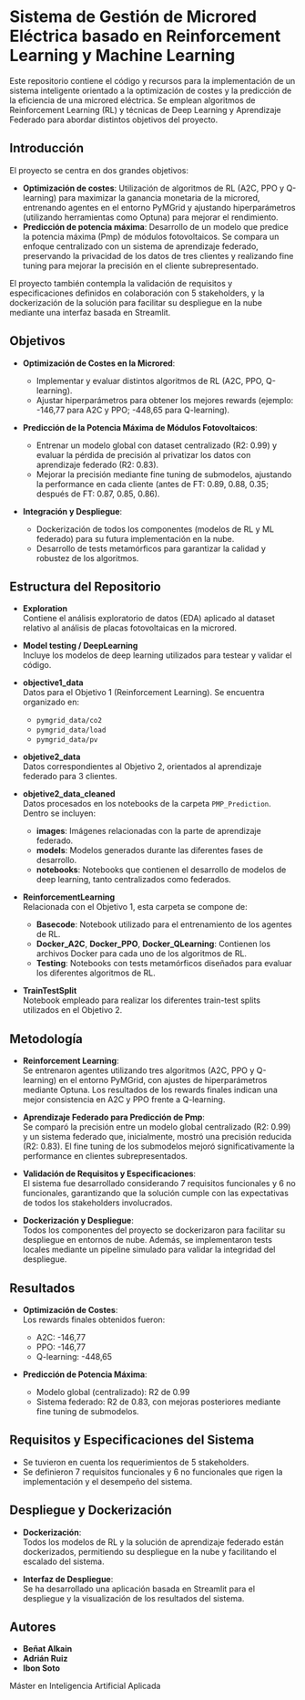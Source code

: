 <!DOCTYPE html>
<html lang="es">
<head>
  <meta charset="UTF-8">
  <!-- Carga de fuente: puedes cambiar a la fuente que prefieras -->
  <link href="https://fonts.googleapis.com/css2?family=Roboto&display=swap" rel="stylesheet">
</head>
<body>

# Sistema de Gestión de Microred Eléctrica basado en Reinforcement Learning y Machine Learning

Este repositorio contiene el código y recursos para la implementación de un sistema inteligente orientado a la optimización de costes y la predicción de la eficiencia de una microred eléctrica. Se emplean algoritmos de Reinforcement Learning (RL) y técnicas de Deep Learning y Aprendizaje Federado para abordar distintos objetivos del proyecto.

## Introducción

El proyecto se centra en dos grandes objetivos:

- **Optimización de costes**: Utilización de algoritmos de RL (A2C, PPO y Q-learning) para maximizar la ganancia monetaria de la microred, entrenando agentes en el entorno PyMGrid y ajustando hiperparámetros (utilizando herramientas como Optuna) para mejorar el rendimiento.
- **Predicción de potencia máxima**: Desarrollo de un modelo que predice la potencia máxima (Pmp) de módulos fotovoltaicos. Se compara un enfoque centralizado con un sistema de aprendizaje federado, preservando la privacidad de los datos de tres clientes y realizando fine tuning para mejorar la precisión en el cliente subrepresentado.

El proyecto también contempla la validación de requisitos y especificaciones definidos en colaboración con 5 stakeholders, y la dockerización de la solución para facilitar su despliegue en la nube mediante una interfaz basada en Streamlit.

## Objetivos

- **Optimización de Costes en la Microred**:
  - Implementar y evaluar distintos algoritmos de RL (A2C, PPO, Q-learning).
  - Ajustar hiperparámetros para obtener los mejores rewards (ejemplo: -146,77 para A2C y PPO; -448,65 para Q-learning).
  
- **Predicción de la Potencia Máxima de Módulos Fotovoltaicos**:
  - Entrenar un modelo global con dataset centralizado (R2: 0.99) y evaluar la pérdida de precisión al privatizar los datos con aprendizaje federado (R2: 0.83).
  - Mejorar la precisión mediante fine tuning de submodelos, ajustando la performance en cada cliente (antes de FT: 0.89, 0.88, 0.35; después de FT: 0.87, 0.85, 0.86).

- **Integración y Despliegue**:
  - Dockerización de todos los componentes (modelos de RL y ML federado) para su futura implementación en la nube.
  - Desarrollo de tests metamórficos para garantizar la calidad y robustez de los algoritmos.

## Estructura del Repositorio

- **Exploration**  
  Contiene el análisis exploratorio de datos (EDA) aplicado al dataset relativo al análisis de placas fotovoltaicas en la microred.

- **Model testing / DeepLearning**  
  Incluye los modelos de deep learning utilizados para testear y validar el código.

- **objective1_data**  
  Datos para el Objetivo 1 (Reinforcement Learning). Se encuentra organizado en:
  - `pymgrid_data/co2`
  - `pymgrid_data/load`
  - `pymgrid_data/pv`

- **objetive2_data**  
  Datos correspondientes al Objetivo 2, orientados al aprendizaje federado para 3 clientes.

- **objetive2_data_cleaned**  
  Datos procesados en los notebooks de la carpeta `PMP_Prediction`. Dentro se incluyen:
  - **images**: Imágenes relacionadas con la parte de aprendizaje federado.
  - **models**: Modelos generados durante las diferentes fases de desarrollo.
  - **notebooks**: Notebooks que contienen el desarrollo de modelos de deep learning, tanto centralizados como federados.

- **ReinforcementLearning**  
  Relacionada con el Objetivo 1, esta carpeta se compone de:
  - **Basecode**: Notebook utilizado para el entrenamiento de los agentes de RL.
  - **Docker_A2C**, **Docker_PPO**, **Docker_QLearning**: Contienen los archivos Docker para cada uno de los algoritmos de RL.
  - **Testing**: Notebooks con tests metamórficos diseñados para evaluar los diferentes algoritmos de RL.

- **TrainTestSplit**  
  Notebook empleado para realizar los diferentes train-test splits utilizados en el Objetivo 2.

## Metodología

- **Reinforcement Learning**:  
  Se entrenaron agentes utilizando tres algoritmos (A2C, PPO y Q-learning) en el entorno PyMGrid, con ajustes de hiperparámetros mediante Optuna. Los resultados de los rewards finales indican una mejor consistencia en A2C y PPO frente a Q-learning.

- **Aprendizaje Federado para Predicción de Pmp**:  
  Se comparó la precisión entre un modelo global centralizado (R2: 0.99) y un sistema federado que, inicialmente, mostró una precisión reducida (R2: 0.83). El fine tuning de los submodelos mejoró significativamente la performance en clientes subrepresentados.

- **Validación de Requisitos y Especificaciones**:  
  El sistema fue desarrollado considerando 7 requisitos funcionales y 6 no funcionales, garantizando que la solución cumple con las expectativas de todos los stakeholders involucrados.

- **Dockerización y Despliegue**:  
  Todos los componentes del proyecto se dockerizaron para facilitar su despliegue en entornos de nube. Además, se implementaron tests locales mediante un pipeline simulado para validar la integridad del despliegue.

## Resultados

- **Optimización de Costes**:  
  Los rewards finales obtenidos fueron:
  - A2C: -146,77  
  - PPO: -146,77  
  - Q-learning: -448,65

- **Predicción de Potencia Máxima**:  
  - Modelo global (centralizado): R2 de 0.99  
  - Sistema federado: R2 de 0.83, con mejoras posteriores mediante fine tuning de submodelos.

## Requisitos y Especificaciones del Sistema

- Se tuvieron en cuenta los requerimientos de 5 stakeholders.
- Se definieron 7 requisitos funcionales y 6 no funcionales que rigen la implementación y el desempeño del sistema.

## Despliegue y Dockerización

- **Dockerización**:  
  Todos los modelos de RL y la solución de aprendizaje federado están dockerizados, permitiendo su despliegue en la nube y facilitando el escalado del sistema.

- **Interfaz de Despliegue**:  
  Se ha desarrollado una aplicación basada en Streamlit para el despliegue y la visualización de los resultados del sistema.

## Autores

- **Beñat Alkain**
- **Adrián Ruiz**
- **Ibon Soto**

Máster en Inteligencia Artificial Aplicada
